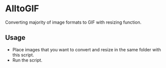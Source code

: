 # AlltoGIF

Converting majority of image formats to GIF with resizing function.

## Usage

- Place images that you want to convert and resize in the same folder with this script.
- Run the script.